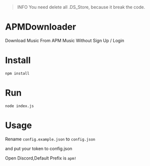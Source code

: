 > INFO
> You need delete all .DS_Store, because it break the code.

# APMDownloader 
Download Music From APM Music Without Sign Up / Login
# Install
`npm install`
# Run
`node index.js`
# Usage
Rename `config.example.json` to `config.json`

and put your token to config.json

Open Discord,Default Prefix is `apm!`

